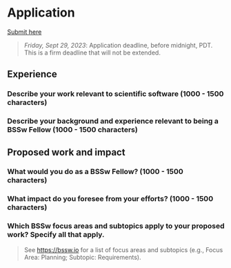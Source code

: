 # Application

[Submit here](https://bssw.io/pages/apply-for-the-bssw-fellowship-program)

> *Friday, Sept 29, 2023*: Application deadline, before midnight, PDT. This is a firm
> deadline that will not be extended.


## Experience

### Describe your work relevant to scientific software (1000 - 1500 characters)

### Describe your background and experience relevant to being a BSSw Fellow (1000 - 1500 characters)


## Proposed work and impact

### What would you do as a BSSw Fellow? (1000 - 1500 characters)

### What impact do you foresee from your efforts? (1000 - 1500 characters)

### Which BSSw focus areas and subtopics apply to your proposed work? Specify all that apply. 

> See <https://bssw.io> for a list of focus areas and subtopics (e.g., Focus Area:
> Planning; Subtopic: Requirements).
